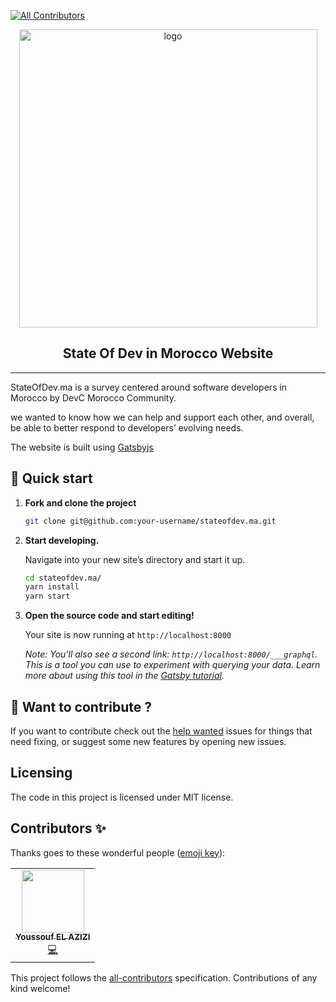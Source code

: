 <!-- ALL-CONTRIBUTORS-BADGE:START - Do not remove or modify this section -->
[![All Contributors](https://img.shields.io/badge/all_contributors-1-orange.svg?style=flat-square)](#contributors-)
<!-- ALL-CONTRIBUTORS-BADGE:END -->
<p align="center">
  <a href="https://www.geeksblablas.com">
  <img width="477" alt="logo" src="https://user-images.githubusercontent.com/11137944/101990595-01f5f280-3ca8-11eb-8873-95a6234fb096.png">
  </a>
</p>
<h2 align="center">
  State Of Dev in Morocco Website
</h2>
<hr />

StateOfDev.ma is a survey centered around software developers in Morocco by DevC Morocco Community.

we wanted to know how we can help and support each other, and overall, be able to better respond to developers’ evolving needs.

The website is built using [Gatsbyjs](http://gatsbyjs.org)

## 🚀 Quick start

1.  **Fork and clone the project**

    ```sh
    git clone git@github.com:your-username/stateofdev.ma.git
    ```

1.  **Start developing.**

    Navigate into your new site’s directory and start it up.

    ```sh
    cd stateofdev.ma/
    yarn install
    yarn start
    ```

1.  **Open the source code and start editing!**

    Your site is now running at `http://localhost:8000`

    _Note: You'll also see a second link: _`http://localhost:8000/___graphql`_. This is a tool you can use to experiment with querying your data. Learn more about using this tool in the [Gatsby tutorial](https://www.gatsbyjs.org/tutorial/part-five/#introducing-graphiql)._

## 🧐 Want to contribute ?

If you want to contribute check out the [help wanted](https://github.com/devC-Casa/stateofdev.ma/issues?q=is%3Aissue+is%3Aopen+label%3A%22help+wanted%22+sort%3Aupdated-desc) issues for things that need fixing, or suggest some new features by opening new issues.

## Licensing

The code in this project is licensed under MIT license.

## Contributors ✨

Thanks goes to these wonderful people ([emoji key](https://allcontributors.org/docs/en/emoji-key)):

<!-- ALL-CONTRIBUTORS-LIST:START - Do not remove or modify this section -->
<!-- prettier-ignore-start -->
<!-- markdownlint-disable -->
<table>
  <tr>
    <td align="center"><a href="https://elazizi.com/"><img src="https://avatars0.githubusercontent.com/u/11137944?v=4?s=100" width="100px;" alt=""/><br /><sub><b>Youssouf EL AZIZI</b></sub></a><br /><a href="https://github.com/DevC-Casa/stateofdev.ma/commits?author=yjose" title="Code">💻</a></td>
  </tr>
</table>

<!-- markdownlint-restore -->
<!-- prettier-ignore-end -->

<!-- ALL-CONTRIBUTORS-LIST:END -->

This project follows the [all-contributors](https://github.com/all-contributors/all-contributors) specification. Contributions of any kind welcome!
